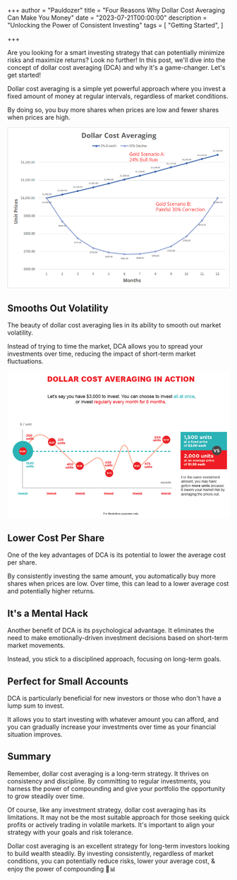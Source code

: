 +++
author = "Pauldozer"
title = "Four Reasons Why Dollar Cost Averaging Can Make You Money"
date = "2023-07-21T00:00:00"
description = "Unlocking the Power of Consistent Investing"
tags = [
    "Getting Started",
]

+++

Are you looking for a smart investing strategy that can potentially minimize risks and maximize returns? Look no further! In this post, we'll dive into the concept of dollar cost averaging (DCA) and why it's a game-changer. Let's get started!

Dollar cost averaging is a simple yet powerful approach where you invest a fixed amount of money at regular intervals, regardless of market conditions. 

By doing so, you buy more shares when prices are low and fewer shares when prices are high.

![](images/scenario.jpeg)

## Smooths Out Volatility
The beauty of dollar cost averaging lies in its ability to smooth out market volatility. 

Instead of trying to time the market, DCA allows you to spread your investments over time, reducing the impact of short-term market fluctuations.

![](images/inaction.png)


## Lower Cost Per Share
One of the key advantages of DCA is its potential to lower the average cost per share. 

By consistently investing the same amount, you automatically buy more shares when prices are low. Over time, this can lead to a lower average cost and potentially higher returns.

## It's a Mental Hack
Another benefit of DCA is its psychological advantage. It eliminates the need to make emotionally-driven investment decisions based on short-term market movements. 

Instead, you stick to a disciplined approach, focusing on long-term goals.

## Perfect for Small Accounts
DCA is particularly beneficial for new investors or those who don't have a lump sum to invest. 

It allows you to start investing with whatever amount you can afford, and you can gradually increase your investments over time as your financial situation improves.

## Summary
Remember, dollar cost averaging is a long-term strategy. It thrives on consistency and discipline. By committing to regular investments, you harness the power of compounding and give your portfolio the opportunity to grow steadily over time.

Of course, like any investment strategy, dollar cost averaging has its limitations. It may not be the most suitable approach for those seeking quick profits or actively trading in volatile markets. It's important to align your strategy with your goals and risk tolerance.

Dollar cost averaging is an excellent strategy for long-term investors looking to build wealth steadily. By investing consistently, regardless of market conditions, you can potentially reduce risks, lower your average cost, & enjoy the power of compounding 🚀📊